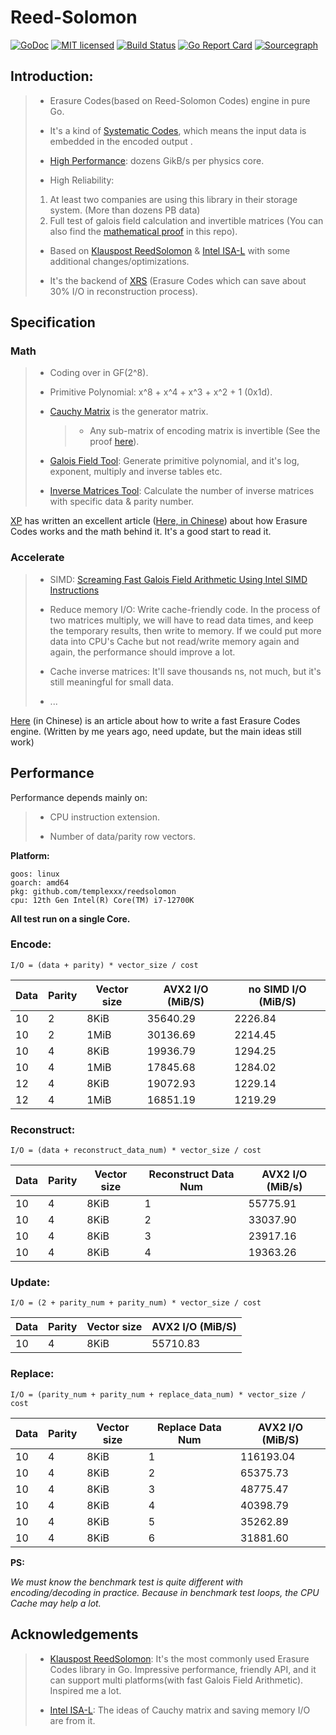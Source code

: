 # Reed-Solomon

[![GoDoc][1]][2] [![MIT licensed][3]][4] [![Build Status][5]][6] [![Go Report Card][7]][8] [![Sourcegraph][9]][10]

[1]: https://godoc.org/github.com/templexxx/reedsolomon?status.svg
[2]: https://godoc.org/github.com/templexxx/reedsolomon
[3]: https://img.shields.io/badge/license-MIT-blue.svg
[4]: LICENSE
[5]: https://github.com/templexxx/reedsolomon/workflows/unit-test/badge.svg
[6]: https://github.com/templexxx/reedsolomon
[7]: https://goreportcard.com/badge/github.com/templexxx/reedsolomon
[8]: https://goreportcard.com/report/github.com/templexxx/reedsolomon
[9]: https://sourcegraph.com/github.com/templexxx/reedsolomon/-/badge.svg
[10]: https://sourcegraph.com/github.com/templexxx/reedsolomon?badge


## Introduction:

>- Erasure Codes(based on Reed-Solomon Codes) engine in pure Go.
>
>- It's a kind of [Systematic Codes](https://en.wikipedia.org/wiki/Systematic_code), which means 
the input data is embedded in the encoded output .
>
>- [High Performance](https://github.com/templexxx/reedsolomon#performance): dozens GikB/s per physics core. 
>
>- High Reliability: 
>  1. At least two companies are using this library in their storage system.
    (More than dozens PB data)
>  2. Full test of galois field calculation and invertible matrices
>   (You can also find the [mathematical proof](invertible.jpg) in this repo).
>
>- Based on [Klauspost ReedSolomon](https://github.com/klauspost/reedsolomon) 
& [Intel ISA-L](https://github.com/01org/isa-l) with some additional changes/optimizations.
>
>- It's the backend of [XRS](https://github.com/templexxx/xrs) (Erasure Codes
which can save about 30% I/O in reconstruction process).

## Specification
### Math

>- Coding over in GF(2^8).
>
>- Primitive Polynomial: x^8 + x^4 + x^3 + x^2 + 1 (0x1d).
>
>- [Cauchy Matrix](matrix.go) is the generator matrix.
>   >-  Any sub-matrix of encoding matrix is invertible (See the proof [here](invertible.jpg)). 
>
>- [Galois Field Tool](mathtool/gentbls/gentbls.go): Generate primitive polynomial,
and it's log, exponent, multiply and inverse tables etc. 
>
>- [Inverse Matrices Tool](mathtool/cntinverse/cntinverse.go): Calculate the number of inverse matrices 
with specific data & parity number.
>

[XP](https://github.com/drmingdrmer) has written an excellent article ([Here, in Chinese](http://drmingdrmer.github.io/tech/distributed/2017/02/01/ec.html)) about how
Erasure Codes works and the math behind it. It's a good start to read it.

### Accelerate

>- SIMD: [Screaming Fast Galois Field Arithmetic Using Intel SIMD Instructions](http://web.eecs.utk.edu/~jplank/plank/papers/FAST-2013-GF.html)
>
>- Reduce memory I/O: Write cache-friendly code. In the process of two matrices multiply, we will have to
read data times, and keep the temporary results, then write to memory. If we could put more data into
CPU's Cache but not read/write memory again and again, the performance should
improve a lot. 
>
>- Cache inverse matrices: It'll save thousands ns, not much, but it's still meaningful
for small data.
>
>- ...

[Here](http://www.templex.xyz/blog/101/reedsolomon.html) (in Chinese) is an article about
how to write a fast Erasure Codes engine. 
(Written by me years ago, need update, but the main ideas still work)

## Performance

Performance depends mainly on:

>- CPU instruction extension.
>
>- Number of data/parity row vectors.

**Platform:** 

```
goos: linux
goarch: amd64
pkg: github.com/templexxx/reedsolomon
cpu: 12th Gen Intel(R) Core(TM) i7-12700K
```

**All test run on a single Core.**

### Encode:

`I/O = (data + parity) * vector_size / cost`

| Data | Parity | Vector size | AVX2 I/O (MiB/S) | no SIMD I/O (MiB/S) |
|------|--------|-------------|------------------|---------------------|
| 10   | 2      | 8KiB        | 35640.29         | 2226.84             |
| 10   | 2      | 1MiB        | 	30136.69        | 2214.45             |
| 10   | 4      | 8KiB        | 19936.79         | 1294.25             |
| 10   | 4      | 1MiB        | 17845.68         | 1284.02             |
| 12   | 4      | 8KiB        | 19072.93         | 1229.14             |
| 12   | 4      | 1MiB        | 16851.19         | 1219.29             |

### Reconstruct:

`I/O = (data + reconstruct_data_num) * vector_size / cost`

| Data | Parity | Vector size | Reconstruct Data Num | AVX2 I/O (MiB/s) |
|------|--------|-------------|----------------------|------------------|
| 10   | 4      | 8KiB        | 1                    | 55775.91         |
| 10   | 4      | 8KiB        | 2                    | 33037.90         |  
| 10   | 4      | 8KiB        | 3                    | 23917.16         | 
| 10   | 4      | 8KiB        | 4                    | 19363.26         | 

### Update:

`I/O = (2 + parity_num + parity_num) * vector_size / cost`

| Data | Parity | Vector size | AVX2 I/O (MiB/S) |
|------|--------|-------------|------------------|
| 10   | 4      | 8KiB        | 55710.83         |

### Replace:

`I/O = (parity_num + parity_num + replace_data_num) * vector_size / cost`

| Data | Parity | Vector size | Replace Data Num | AVX2 I/O (MiB/S) |
|------|--------|-------------|------------------|------------------|
| 10   | 4      | 8KiB        | 1                | 116193.04        |  
| 10   | 4      | 8KiB        | 2                | 65375.73         |   
| 10   | 4      | 8KiB        | 3                | 48775.47         |  
| 10   | 4      | 8KiB        | 4                | 40398.79         |     
| 10   | 4      | 8KiB        | 5                | 35262.89         |  
| 10   | 4      | 8KiB        | 6                | 31881.60         |   

**PS:**

*We must know the benchmark test is quite different with encoding/decoding in practice.
Because in benchmark test loops, the CPU Cache may help a lot.*

## Acknowledgements
>- [Klauspost ReedSolomon](https://github.com/klauspost/reedsolomon): It's the
most commonly used Erasure Codes library in Go. Impressive performance, friendly API, 
and it can support multi platforms(with fast Galois Field Arithmetic). Inspired me a lot.
>
>- [Intel ISA-L](https://github.com/01org/isa-l): The ideas of Cauchy matrix and saving memory
I/O are from it.
